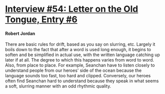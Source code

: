 # [Interview #54: Letter on the Old Tongue, Entry #6](https://www.theoryland.com/intvmain.php?i=54#6)

#### Robert Jordan

There are basic rules for drift, based as you say on slurring, etc. Largely it boils down to the fact that after a word is used long enough, it begins to soften and be simplified in actual use, with the written language catching up later if at all. The degree to which this happens varies from word to word. Also, from place to place. For example, Seanchan have to listen closely to understand people from our heroes' side of the ocean because the language sounds too fast, too hard and clipped. Conversely, our heroes often find Seanchan hard to understand because they speak in what seems a soft, slurring manner with an odd rhythmic quality.

